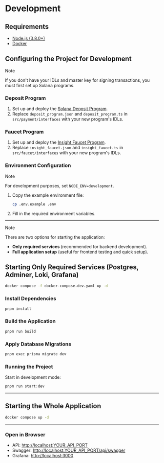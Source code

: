 # Development

## Requirements

- [Node.js (3.8.0+)](https://nodejs.org/)
- [Docker](https://docs.docker.com/engine/)

## Configuring the Project for Development

> [!NOTE]
> If you don't have your IDLs and master key for signing transactions, you must first set up Solana programs.

### Deposit Program

1. Set up and deploy the [Solana Deposit Program](https://github.com/insight-extension/solana-deposit-program).
2. Replace `deposit_program.json` and `deposit_program.ts` in `src/payment/interfaces` with your new program's IDLs.

### Faucet Program

1. Set up and deploy the [Insight Faucet Program](https://github.com/insight-extension/insight-faucet).
2. Replace `insight_faucet.json` and `insight_faucet.ts` in `src/faucet/interfaces` with your new program's IDLs.

### Environment Configuration

> [!NOTE]
> For development purposes, set `NODE_ENV=development`.

1. Copy the example environment file:
   ```bash
   cp .env.example .env
   ```
2. Fill in the required environment variables.

---

> [!NOTE]
> There are two options for starting the application:
>
> - **Only required services** (recommended for backend development).
> - **Full application setup** (useful for frontend testing and quick setup).

## Starting Only Required Services (Postgres, Adminer, Loki, Grafana)

```bash
docker compose -f docker-compose.dev.yaml up -d
```

### Install Dependencies

```bash
pnpm install
```

### Build the Application

```bash
pnpm run build
```

### Apply Database Migrations

```bash
pnpm exec prisma migrate dev
```

### Running the Project

Start in development mode:

```bash
pnpm run start:dev
```

---

## Starting the Whole Application

```bash
docker compose up -d
```

---

### Open in Browser

- API: [http://localhost:YOUR_API_PORT](http://localhost:YOUR_API_PORT)
- Swagger: [http://localhost:YOUR_API_PORT/api/swagger](http://localhost:YOUR_API_PORT/api/swagger)
- Grafana: [http://localhost:3000](http://localhost:3000)

